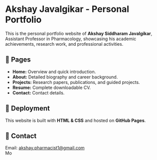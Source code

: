 # Akshay Javalgikar - Personal Portfolio

This is the personal portfolio website of **Akshay Siddharam Javalgikar**, Assistant Professor in Pharmacology, showcasing his academic achievements, research work, and professional activities.

## 📌 Pages
- **Home:** Overview and quick introduction.
- **About:** Detailed biography and career background.
- **Projects:** Research papers, publications, and guided projects.
- **Resume:** Complete downloadable CV.
- **Contact:** Contact details.

## 🚀 Deployment
This website is built with **HTML & CSS** and hosted on **GitHub Pages**.

## 📧 Contact
Email: akshay.pharmacist1@gmail.com  
Mo
